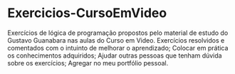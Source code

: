 # Exercicios-CursoEmVideo
Exercícios de lógica de programação propostos pelo material de estudo do Gustavo Guanabara nas aulas do Curso em Video.
Exercícios resolvidos e comentados com o intuinto de melhorar o aprendizado;
Colocar em prática os conhecimentos adquiridos;
Ajudar outras pessoas que tenham dúvida sobre os exercícios;
Agregar no meu portfólio pessoal.
